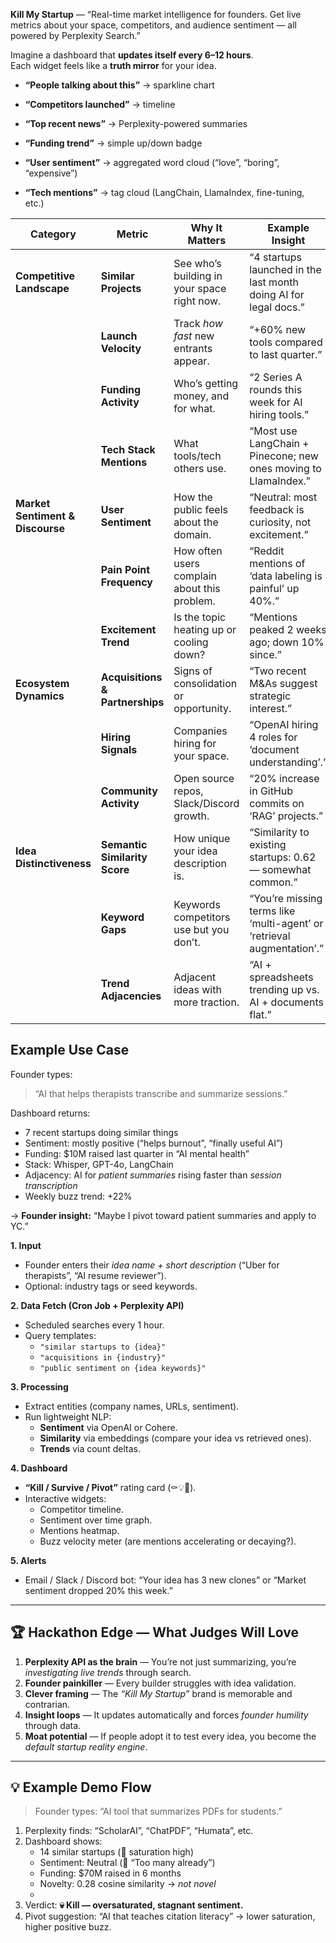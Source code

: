 **Kill My Startup** — “Real-time market intelligence for founders. Get live metrics about your space, competitors, and audience sentiment — all powered by Perplexity Search.”

Imagine a dashboard that **updates itself every 6–12 hours**.  
Each widget feels like a **truth mirror** for your idea.

- **“People talking about this”** → sparkline chart
    
- **“Competitors launched”** → timeline
    
- **“Top recent news”** → Perplexity-powered summaries
    
- **“Funding trend”** → simple up/down badge
    
- **“User sentiment”** → aggregated word cloud (“love”, “boring”, “expensive”)
    
- **“Tech mentions”** → tag cloud (LangChain, LlamaIndex, fine-tuning, etc.)

| Category                         | Metric                          | Why It Matters                               | Example Insight                                                        |
| -------------------------------- | ------------------------------- | -------------------------------------------- | ---------------------------------------------------------------------- |
| **Competitive Landscape**        | **Similar Projects**            | See who’s building in your space right now.  | “4 startups launched in the last month doing AI for legal docs.”       |
|                                  | **Launch Velocity**             | Track _how fast_ new entrants appear.        | “+60% new tools compared to last quarter.”<br>                         |
|                                  | **Funding Activity**            | Who’s getting money, and for what.           | “2 Series A rounds this week for AI hiring tools.”                     |
|                                  | **Tech Stack Mentions**         | What tools/tech others use.                  | “Most use LangChain + Pinecone; new ones moving to LlamaIndex.”        |
| **Market Sentiment & Discourse** | **User Sentiment**              | How the public feels about the domain.       | “Neutral: most feedback is curiosity, not excitement.”                 |
|                                  | **Pain Point Frequency**        | How often users complain about this problem. | “Reddit mentions of ‘data labeling is painful’ up 40%.”                |
|                                  | **Excitement Trend**            | Is the topic heating up or cooling down?     | “Mentions peaked 2 weeks ago; down 10% since.”                         |
| **Ecosystem Dynamics**           | **Acquisitions & Partnerships** | Signs of consolidation or opportunity.       | “Two recent M&As suggest strategic interest.”                          |
|                                  | **Hiring Signals**              | Companies hiring for your space.             | “OpenAI hiring 4 roles for ‘document understanding’.”                  |
|                                  | **Community Activity**          | Open source repos, Slack/Discord growth.     | “20% increase in GitHub commits on ‘RAG’ projects.”                    |
| **Idea Distinctiveness**         | **Semantic Similarity Score**   | How unique your idea description is.         | “Similarity to existing startups: 0.62 — somewhat common.”             |
|                                  | **Keyword Gaps**                | Keywords competitors use but you don’t.      | “You’re missing terms like ‘multi-agent’ or ‘retrieval augmentation’.” |
|                                  | **Trend Adjacencies**           | Adjacent ideas with more traction.           | “AI + spreadsheets trending up vs. AI + documents flat.”               |

## Example Use Case

Founder types:

> “AI that helps therapists transcribe and summarize sessions.”

Dashboard returns:

- 7 recent startups doing similar things
- Sentiment: mostly positive (“helps burnout”, “finally useful AI”)
- Funding: $10M raised last quarter in “AI mental health”
- Stack: Whisper, GPT-4o, LangChain
- Adjacency: AI for _patient summaries_ rising faster than _session transcription_
- Weekly buzz trend: +22%


→ **Founder insight:** “Maybe I pivot toward patient summaries and apply to YC.”

**1. Input**

- Founder enters their _idea name + short description_ (“Uber for therapists”, “AI resume reviewer”).
- Optional: industry tags or seed keywords.

**2. Data Fetch (Cron Job + Perplexity API)**

- Scheduled searches every 1 hour.
- Query templates:
    - `"similar startups to {idea}"`
    - `"acquisitions in {industry}"`
    - `"public sentiment on {idea keywords}"`

**3. Processing**
- Extract entities (company names, URLs, sentiment).
- Run lightweight NLP:
    - **Sentiment** via OpenAI or Cohere.
    - **Similarity** via embeddings (compare your idea vs retrieved ones).
    - **Trends** via count deltas.

**4. Dashboard**

- **“Kill / Survive / Pivot”** rating card (⚰️💡🔁).
- Interactive widgets:
    - Competitor timeline.      
    - Sentiment over time graph.
    - Mentions heatmap.
    - Buzz velocity meter (are mentions accelerating or decaying?).

**5. Alerts**
- Email / Slack / Discord bot: “Your idea has 3 new clones” or “Market sentiment dropped 20% this week.”
---

## 🏆 Hackathon Edge — What Judges Will Love

1. **Perplexity API as the brain** — You’re not just summarizing, you’re _investigating live trends_ through search.
2. **Founder painkiller** — Every builder struggles with idea validation.
3. **Clever framing** — The _“Kill My Startup”_ brand is memorable and contrarian.
4. **Insight loops** — It updates automatically and forces _founder humility_ through data.
5. **Moat potential** — If people adopt it to test every idea, you become the _default startup reality engine_.

---

## 💡 Example Demo Flow

> Founder types: “AI tool that summarizes PDFs for students.”

1. Perplexity finds: “ScholarAI”, “ChatPDF”, “Humata”, etc.    
2. Dashboard shows:
    - 14 similar startups (🔴 saturation high)
    - Sentiment: Neutral (🤷 “Too many already”)
    - Funding: $70M raised in 6 months
    - Novelty: 0.28 cosine similarity → _not novel_
    - 
3. Verdict: **💀 Kill — oversaturated, stagnant sentiment.**
4. Pivot suggestion: “AI that teaches citation literacy” → lower saturation, higher positive buzz.